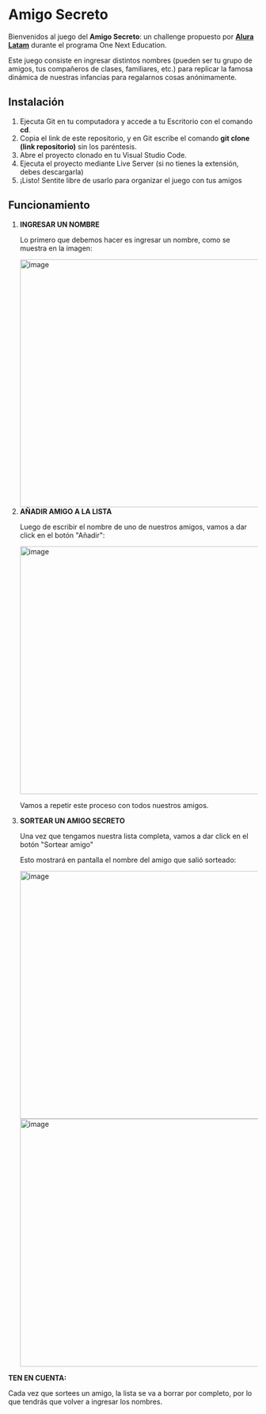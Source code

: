 <h1>Amigo Secreto</h1>
<p>Bienvenidos al juego del <b>Amigo Secreto</b>: un challenge propuesto por <b><a href="https://www.aluracursos.com/">Alura Latam</a></b> durante el programa One Next Education.</p>
<p>Este juego consiste en ingresar distintos nombres (pueden ser tu grupo de amigos, tus compañeros de clases, familiares, etc.)
  para replicar la famosa dinámica de nuestras infancias para regalarnos cosas anónimamente.</p>

<h2>Instalación</h2>
<ol>
  <li>
    Ejecuta Git en tu computadora y accede a tu Escritorio con el comando <b>cd</b>.
  </li>
  <li>
    Copia el link de este repositorio, y en Git escribe el comando <b>git clone (link repositorio)</b> sin los paréntesis.
  </li>
  <li>
    Abre el proyecto clonado en tu Visual Studio Code.
  </li>
  <li>
    Ejecuta el proyecto mediante Live Server (si no tienes la extensión, debes descargarla)
  </li>
  <li>
    ¡Listo! Sentite libre de usarlo para organizar el juego con tus amigos
  </li>
</ol>

<h2>Funcionamiento</h2>
<ol>
  <li>
    <b>INGRESAR UN NOMBRE</b>
  <p>Lo primero que debemos hacer es ingresar un nombre, como se muestra en la imagen:</p>
  <img width="500" height="auto" alt="image" src="https://github.com/user-attachments/assets/0efcf93d-bcb9-4001-9ea0-02bfc459fbe8" />
  </li>
  <li>
    <b>AÑADIR AMIGO A LA LISTA</b>
    <p>Luego de escribir el nombre de uno de nuestros amigos, vamos a dar click en el botón "Añadir":</p>
    <img width="500" height="auto" alt="image" src="https://github.com/user-attachments/assets/55059f10-f39f-407f-bd81-705c2c1a3dd7" />
    <p>Vamos a repetir este proceso con todos nuestros amigos.</p>
  </li>
  <li>
    <b>SORTEAR UN AMIGO SECRETO</b>
    <p>Una vez que tengamos nuestra lista completa, vamos a dar click en el botón "Sortear amigo"</p>
    <p>Esto mostrará en pantalla el nombre del amigo que salió sorteado:</p>
    <img width="500" height="auto" alt="image" src="https://github.com/user-attachments/assets/63395582-7e53-4ed8-b26e-cb9d753df143" />
    <img width="500" height="auto" alt="image" src="https://github.com/user-attachments/assets/7076625e-b665-43ff-9a2c-964c114cb534" />
  </li>
</ol>

<b>TEN EN CUENTA:</b>
<p>Cada vez que sortees un amigo, la lista se va a borrar por completo, por lo que tendrás que volver a ingresar los nombres.</p>
